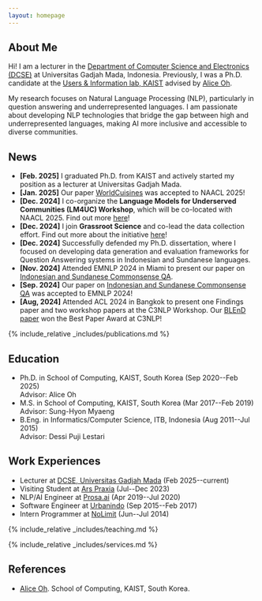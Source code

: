```yaml
---
layout: homepage
---
```


## About Me

Hi! I am a lecturer in the [Department of Computer Science and Electronics (DCSE)](https://dcse.fmipa.ugm.ac.id/) at Universitas Gadjah Mada, Indonesia. Previously, I was a Ph.D. candidate at the [Users & Information lab, KAIST](https://uilab.kr/) advised by [Alice Oh](https://aliceoh9.github.io/).

My research focuses on Natural Language Processing (NLP), particularly in question answering and underrepresented languages. I am passionate about developing NLP technologies that bridge the gap between high and underrepresented languages, making AI more inclusive and accessible to diverse communities.

## News
- **[Feb. 2025]** I graduated Ph.D. from KAIST and actively started my position as a lecturer at Universitas Gadjah Mada.
- **[Jan. 2025]** Our paper [WorldCuisines](https://arxiv.org/pdf/2410.12705) was accepted to NAACL 2025!
- **[Dec. 2024]** I co-organize the **Language Models for Underserved Communities (LM4UC) Workshop**, which will be co-located with NAACL 2025. Find out more [here](https://lm4uc.github.io/)!
- **[Dec. 2024]** I join **Grassroot Science** and co-lead the data collection effort. Find out more about the initiative [here](https://grassroots.science/)!
- **[Dec. 2024]** Successfully defended my Ph.D. dissertation, where I focused on developing data generation and evaluation frameworks for  Question Answering systems in Indonesian and Sundanese languages.
- **[Nov. 2024]** Attended EMNLP 2024 in Miami to present our paper on [Indonesian and Sundanese Commonsense QA](https://aclanthology.org/2024.emnlp-main.1145/).
- **[Sep. 2024]** Our paper on [Indonesian and Sundanese Commonsense QA](https://aclanthology.org/2024.emnlp-main.1145/) was accepted to EMNLP 2024!
- **[Aug, 2024]** Attended ACL 2024 in Bangkok to present one Findings paper and two workshop papers at the C3NLP Workshop. Our [BLEnD paper](https://arxiv.org/abs/2406.09948) won the Best Paper Award at C3NLP!

{% include_relative _includes/publications.md %}

## Education

- Ph.D. in School of Computing, KAIST, South Korea (Sep 2020--Feb 2025)
  <br>
  Advisor: Alice Oh
- M.S. in School of Computing, KAIST, South Korea (Mar 2017--Feb 2019)
  <br>
  Advisor: Sung-Hyon Myaeng
- B.Eng. in Informatics/Computer Science, ITB, Indonesia (Aug 2011--Jul 2015)
  <br>
  Advisor: Dessi Puji Lestari

## Work Experiences
- Lecturer at [DCSE, Universitas Gadjah Mada](https://dcse.fmipa.ugm.ac.id/) (Feb 2025--current)
- Visiting Student at [Ars Praxia](https://arspraxia.com/) (Jul--Dec 2023)
- NLP/AI Engineer at [Prosa.ai](https://prosa.ai/) (Apr 2019--Jul 2020)
- Software Engineer at [Urbanindo](https://urbanindo.com/) (Sep 2015--Feb 2017)
- Intern Programmer at [NoLimit](https://nolimit.id/) (Jun--Jul 2014)

{% include_relative _includes/teaching.md %}

{% include_relative _includes/services.md %}

## References

- [Alice Oh](https://aliceoh9.github.io/). School of Computing, KAIST, South Korea.
